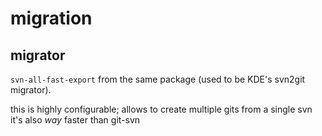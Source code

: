 migration
===

## migrator
`svn-all-fast-export` from the same package
(used to be KDE's svn2git migrator).

this is highly configurable; allows to create multiple gits from a single svn
it's also *way* faster than git-svn
